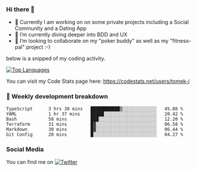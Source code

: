 ### Hi there 👋


- 🔭 Currently I am working on on some private projects including a Social Community and a Dating App
- 🌱 I’m currently diving deeper into BDD and UX
- 👯 I’m looking to collaborate on my "poker buddy" as well as my "fitness-pal" project :-)

below is a snipped of my coding activity.
<!--
**tomek-i/tomek-i** is a ✨ _special_ ✨ repository because its `README.md` (this file) appears on your GitHub profile.

Here are some ideas to get you started:

- 🔭 I’m currently working on ...
- 🌱 I’m currently learning ...
- 👯 I’m looking to collaborate on ...
- 🤔 I’m looking for help with ...
- 💬 Ask me about ...
- 📫 How to reach me: ...
- 😄 Pronouns: ...
- ⚡ Fun fact: ...
-->
[![Top Languages](https://github-readme-stats.vercel.app/api/top-langs/?username=tomek-i&layout=compact)](https://github.com/tomek-i)

You can visit my Code Stats page here: https://codestats.net/users/tomek-i

### 💬 Weekly development breakdown
<!--START_SECTION:waka-->

```text
TypeScript      3 hrs 38 mins   ███████████▒░░░░░░░░░░░░░   45.88 %
YAML            1 hr 37 mins    █████░░░░░░░░░░░░░░░░░░░░   20.42 %
Bash            58 mins         ███░░░░░░░░░░░░░░░░░░░░░░   12.20 %
Terraform       31 mins         █▓░░░░░░░░░░░░░░░░░░░░░░░   06.58 %
Markdown        30 mins         █▓░░░░░░░░░░░░░░░░░░░░░░░   06.44 %
Git Config      20 mins         █░░░░░░░░░░░░░░░░░░░░░░░░   04.27 %
```

<!--END_SECTION:waka-->

<!-- Actual text -->

### Social Media
You can find me on [![Twitter][1.2]][1]

<!-- Icons -->

[1.2]: http://i.imgur.com/wWzX9uB.png 


<!-- Links to your social media accounts -->

[1]: https://twitter.com/tomek_i
